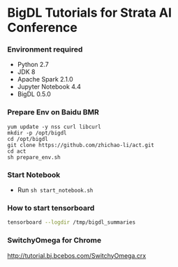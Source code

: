# BigDL Tutorials for Strata AI Conference

### Environment required
+ Python 2.7
+ JDK 8
+ Apache Spark 2.1.0
+ Jupyter Notebook 4.4
+ BigDL 0.5.0

### Prepare Env on Baidu BMR
```
yum update -y nss curl libcurl
mkdir -p /opt/bigdl
cd /opt/bigdl
git clone https://github.com/zhichao-li/act.git
cd act
sh prepare_env.sh
```

### Start Notebook
* Run ```sh start_notebook.sh```

### How to start tensorboard
``` bash
tensorboard --logdir /tmp/bigdl_summaries
```

### SwitchyOmega for Chrome
http://tutorial.bj.bcebos.com/SwitchyOmega.crx
